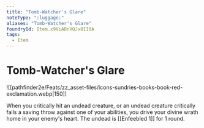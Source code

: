 ```yaml
---
title: "Tomb-Watcher's Glare"
noteType: ":luggage:"
aliases: "Tomb-Watcher's Glare"
foundryId: Item.x9ViABnVQJx0II0A
tags:
  - Item
---
```


# Tomb-Watcher's Glare
![[pathfinder2e/Feats/zz_asset-files/icons-sundries-books-book-red-exclamation.webp|150]]

When you critically hit an undead creature, or an undead creature critically fails a saving throw against one of your abilities, you drive your divine wrath home in your enemy's heart. The undead is [[Enfeebled 1]] for 1 round.
